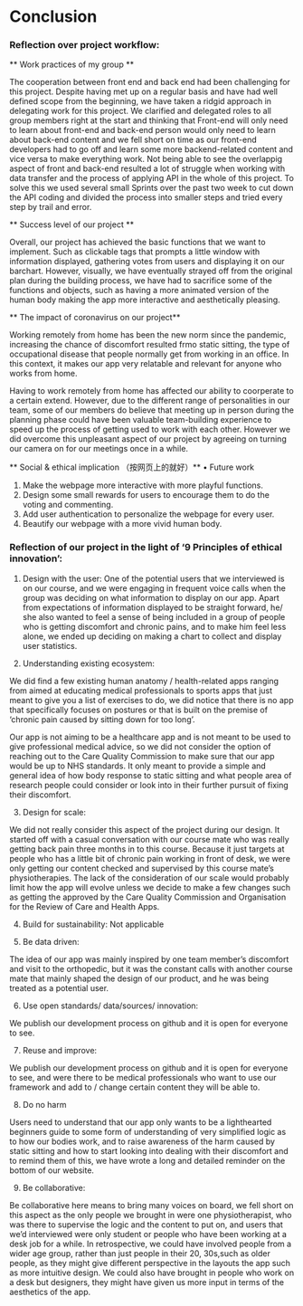 # Conclusion

### Reflection over project workflow:
 
**	Work practices of my group **

The cooperation between front end and back end had been challenging for this project. Despite having met up on a regular basis and have had well defined scope from the beginning, we have taken a ridgid approach in delegating work for this project. We clarified and delegated roles to all group members right at the start and thinking that Front-end will only need to learn about front-end and back-end person would only need to learn about back-end content and we fell short on time as our front-end developers had to go off and learn some more backend-related content and vice versa to make everything work. Not being able to see the overlappig aspect of front and back-end resulted a lot of struggle when working with data transfer and the process of applying API in the whole of this project. To solve this we used several small Sprints over the past two week to cut down the API coding and divided the process into smaller steps and tried every step by trail and error. 

**	Success level of our project **

Overall, our project has achieved the basic functions that we want to implement. Such as clickable tags that prompts a little window with information displayed, gathering votes from users and displaying it on our barchart. However, visually, we have eventually strayed off from the original plan during the building process, we have had to sacrifice some of the functions and objects, such as having a more animated version of the human body making the app more interactive and aesthetically pleasing. 

**	The impact of coronavirus on our project**

Working remotely from home has been the new norm since the pandemic, increasing the chance of discomfort resulted frmo static sitting, the type of occupational disease that people normally get from working in an office. In this context, it makes our app very relatable and relevant for anyone who works from home.

Having to work remotely from home has affected our ability to coorperate to a certain extend. However, due to the different range of personalities in our team, some of our members do believe that meeting up in person during the planning phase could have been valuable team-building experience to speed up the process of getting used to work with each other. However we did overcome this unpleasant aspect of our project by agreeing on turning our camera on for our meetings once in a while.  

** Social & ethical implication （按网页上的就好）**
•	Future work 
1.	Make the webpage more interactive with more playful functions. 
2.	Design some small rewards for users to encourage them to do the voting and commenting. 
3.	Add user authentication to personalize the webpage for every user. 
4.	Beautify our webpage with a more vivid human body. 




### Reflection of our project in the light of ‘9 Principles of ethical innovation’:

1. Design with the user:
  One of the potential users that we interviewed is on our course, and we were engaging in frequent voice calls when the group was deciding on what information to display on our app. Apart from expectations of information displayed to be straight forward, he/ she also wanted to feel a sense of being included in a group of people who is getting discomfort and chronic pains, and to make him feel less alone, we ended up deciding on making a chart to collect and display user statistics. 


2. Understanding existing ecosystem:

  We did find a few existing human anatomy / health-related apps ranging from aimed at educating medical professionals to sports apps that just meant to give you a list of exercises to do, we did notice that there is no app that specifically focuses on postures or that is built on the premise of ‘chronic pain caused by sitting down for too long’.  

  Our app is not aiming to be a healthcare app and is not meant to be used to give professional medical advice, so we did not consider the option of reaching out to the Care Quality Commission to make sure that our app would be up to NHS standards. It only meant to provide a simple and general idea of how body response to static sitting and what people area of research people could consider or look into in their further pursuit of fixing their discomfort.

3. Design for scale: 

  We did not really consider this aspect of the project during our design. It started off with a casual conversation with our course mate who was really getting back pain three months in to this course. Because it just targets at people who has a little bit of chronic pain working in front of desk, we were only getting our content checked and supervised by this course mate’s physiotherapies.  The lack of the consideration of our scale would probably limit how the app will evolve unless we decide to make a few changes such as getting the approved by the Care Quality Commission and Organisation for the Review of Care and Health Apps.  

4. Build for sustainability: Not applicable

5. Be data driven:

  The idea of our app was mainly inspired by one team member’s discomfort and visit to the orthopedic, but it was the constant calls with another course mate that mainly shaped the design of our product, and he was being treated as a potential user. 

6. Use open standards/ data/sources/ innovation: 

  We publish our development process on github and it is open for everyone to see.

7. Reuse and improve:

  We publish our development process on github and it is open for everyone to see, and were there to be medical professionals who want to use our framework and add to / change certain content they will be able to.

8. Do no harm

  Users need to understand that our app only wants to be a lighthearted beginners guide to some form of understanding  of very simplified logic as to  how our bodies work, and to raise awareness of the harm caused by static sitting and how to start looking into dealing with their discomfort and to remind them of this, we have wrote a long and detailed reminder on the bottom of our website. 

9. Be collaborative: 

 Be collaborative here means to bring many voices on board, we fell short on this aspect as the only people we brought in were one physiotherapist, who was there to supervise the logic and the content to put on, and users that we’d interviewed were only student or people who have been working at a desk job for a while.   In retrospective, we could have involved people from a wider age group, rather than just people in their 20, 30s,such as older people,  as they might give different perspective in the layouts the app such as more intuitive design. We could also have brought in people who work on a desk but designers, they might have given us more input in terms of the aesthetics of the app. 
